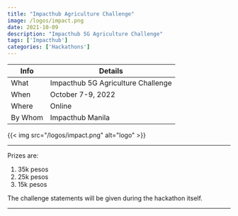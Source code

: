 ```yaml
---
title: "Impacthub Agriculture Challenge"
image: /logos/impact.png
date: 2021-10-09
description: "Impacthub 5G Agriculture Challenge"
tags: ['Impacthub']
categories: ['Hackathons']
---
```



Info | Details 
--- | ---
What | Impacthub 5G Agriculture Challenge
When | October 7-9, 2022
Where | Online
By Whom | Impacthub Manila

{{< img src="/logos/impact.png" alt="logo" >}}

---

Prizes are:

1. 35k pesos
2. 25k pesos
3. 15k pesos

The challenge statements will be given during the hackathon itself. 

---
